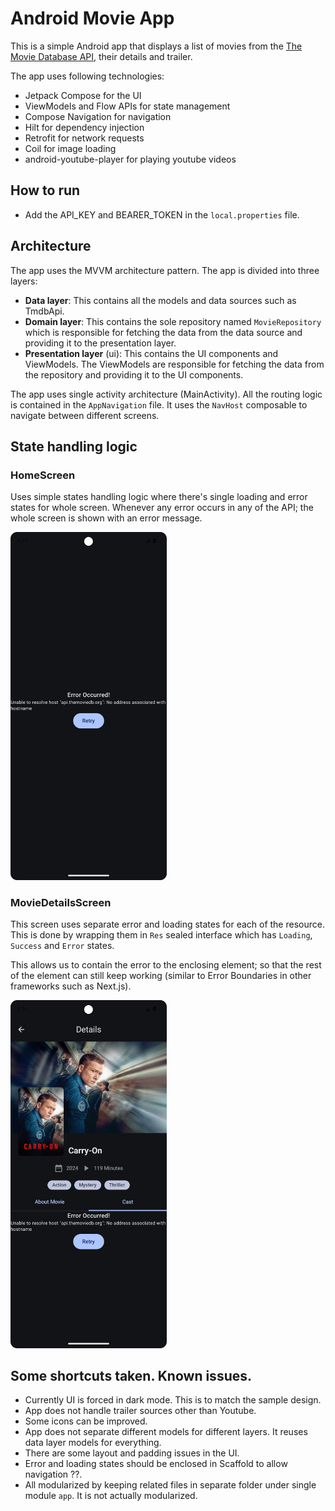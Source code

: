 # Android Movie App

This is a simple Android app that displays a list of movies from the [The Movie Database API](https://www.themoviedb.org/documentation/api), their details and trailer.

The app uses following technologies:
- Jetpack Compose for the UI
- ViewModels and Flow APIs for state management
- Compose Navigation for navigation
- Hilt for dependency injection
- Retrofit for network requests
- Coil for image loading
- android-youtube-player for playing youtube videos

## How to run
- Add the API_KEY and BEARER_TOKEN in the `local.properties` file.

## Architecture

The app uses the MVVM architecture pattern. The app is divided into three layers:
- **Data layer**: This contains all the models and data sources such as TmdbApi.
- **Domain layer**: This contains the sole repository named `MovieRepository` which is responsible
for fetching the data from the data source and providing it to the presentation layer.
- **Presentation layer** (ui): This contains the UI components and ViewModels. 
The ViewModels are responsible for fetching the data from the repository and providing it to the UI components.

The app uses single activity architecture (MainActivity). All the routing logic is contained in the `AppNavigation` file.
It uses the `NavHost` composable to navigate between different screens.


## State handling logic

### HomeScreen
Uses simple states handling logic where there's single loading and error states for whole screen.
Whenever any error occurs in any of the API; the whole screen is shown with an error message.

<img src="assets/error_home_screen.png" width=250>

### MovieDetailsScreen
This screen uses separate error and loading states for each of the resource.
This is done by wrapping them in `Res` sealed interface which has `Loading`, `Success` and `Error` states.

This allows us to contain the error to the enclosing element; so that the rest of the element can still keep working (similar to Error Boundaries in other frameworks such as Next.js).

<img src="assets/error_movies_details_cast.png" width=250>



## Some shortcuts taken. Known issues.
- Currently UI is forced in dark mode. This is to match the sample design.
- App does not handle trailer sources other than Youtube.
- Some icons can be improved.
- App does not separate different models for different layers. It reuses data layer models for everything.
- There are some layout and padding issues in the UI.
- Error and loading states should be enclosed in Scaffold to allow navigation ??.
- All modularized by keeping related files in separate folder under single module `app`. It is not actually modularized.
